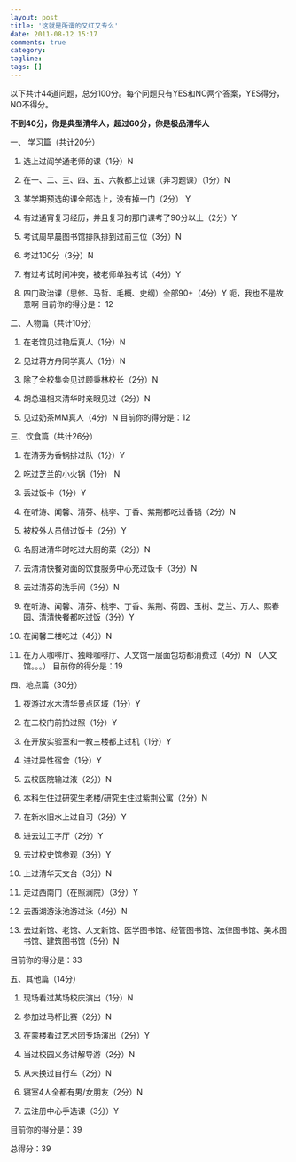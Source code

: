 ```yaml
---
layout: post
title: '这就是所谓的又红又专么'
date: 2011-08-12 15:17
comments: true
category:
tagline:
tags: []
---
```


以下共计44道问题，总分100分。每个问题只有YES和NO两个答案，YES得分，NO不得分。

**不到40分，你是典型清华人，超过60分，你是极品清华人**

一、 学习篇（共计20分）

  1. 选上过阎学通老师的课（1分）N

  2. 在一、二、三、四、五、六教都上过课（非习题课）（1分）N

  3. 某学期预选的课全部选上，没有掉一门（2分） Y

  4. 有过通宵复习经历，并且复习的那门课考了90分以上（2分）Y

  5. 考试周早晨图书馆排队排到过前三位（3分）N

  6. 考过100分（3分）N

  7. 有过考试时间冲突，被老师单独考试（4分）Y

  8. 四门政治课（思修、马哲、毛概、史纲）全部90+（4分）Y 呃，我也不是故意啊
目前你的得分是： 12

二、人物篇（共计10分）

  1. 在老馆见过艳后真人（1分）N

  2. 见过蒋方舟同学真人（1分）N

  3. 除了全校集会见过顾秉林校长（2分）N

  4. 胡总温相来清华时亲眼见过（2分）N

  5. 见过奶茶MM真人（4分）N
目前你的得分是：12

三、饮食篇（共计26分）

  1. 在清芬为香锅排过队（1分）Y

  2. 吃过芝兰的小火锅（1分） N

  3. 丢过饭卡（1分）Y

  4. 在听涛、闻馨、清芬、桃李、丁香、紫荆都吃过香锅（2分）N

  5. 被校外人员借过饭卡（2分）Y

  6. 名厨进清华时吃过大厨的菜（2分）N

  7. 去清清快餐对面的饮食服务中心充过饭卡（3分）N

  8. 去过清芬的洗手间（3分）N

  9. 在听涛、闻馨、清芬、桃李、丁香、紫荆、荷园、玉树、芝兰、万人、熙春园、清清快餐都吃过饭（3分）Y

  10. 在闻馨二楼吃过（4分）N

  11. 在万人咖啡厅、独峰咖啡厅、人文馆一层面包坊都消费过（4分）N （人文馆。。。）
目前你的得分是：19

四、地点篇（30分）

  1. 夜游过水木清华景点区域（1分）Y

  2. 在二校门前拍过照（1分）Y

  3. 在开放实验室和一教三楼都上过机（1分）Y

  4. 进过异性宿舍（1分）Y

  5. 去校医院输过液（2分）N

  6. 本科生住过研究生老楼/研究生住过紫荆公寓（2分）N

  7. 在新水旧水上过自习（2分）Y

  8. 进去过工字厅（2分）Y

  9. 去过校史馆参观（3分）Y

  10. 上过清华天文台（3分）N

  11. 走过西南门（在照澜院）（3分）Y

  12. 去西湖游泳池游过泳（4分）N

  13. 去过新馆、老馆、人文新馆、医学图书馆、经管图书馆、法律图书馆、美术图书馆、建筑图书馆（5分）N

目前你的得分是：33

五、其他篇（14分）

  1. 现场看过某场校庆演出（1分）N

  2. 参加过马杯比赛（2分）N

  3. 在蒙楼看过艺术团专场演出（2分）Y

  4. 当过校园义务讲解导游（2分）N

  5. 从未换过自行车（2分）N

  6. 寝室4人全都有男/女朋友（2分）N

  7. 去注册中心手选课（3分）Y

目前你的得分是：39

总得分：39
